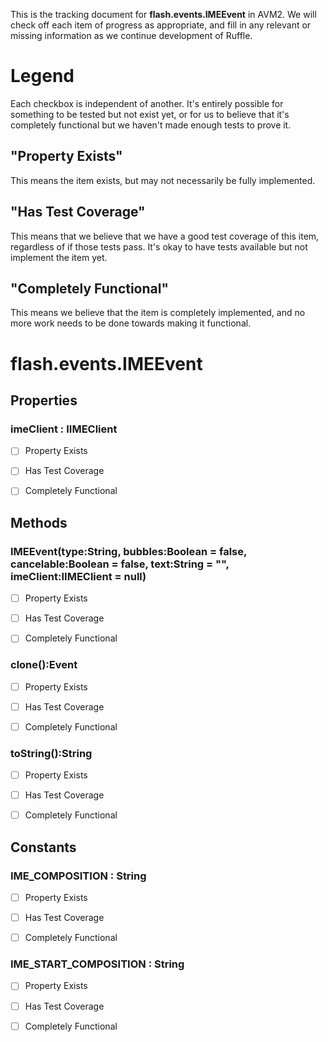 This is the tracking document for **flash.events.IMEEvent** in AVM2. We will check off each item of progress as appropriate, and fill in any relevant or missing information as we continue development of Ruffle.
# Legend

Each checkbox is independent of another. It's entirely possible for something to be tested but not exist yet, or for us to believe that it's completely functional but we haven't made enough tests to prove it.
## "Property Exists"

This means the item exists, but may not necessarily be fully implemented.
## "Has Test Coverage"

This means that we believe that we have a good test coverage of this item, regardless of if those tests pass. It's okay to have tests available but not implement the item yet.
## "Completely Functional"

This means we believe that the item is completely implemented, and no more work needs to be done towards making it functional.
# flash.events.IMEEvent
## Properties
### imeClient : IIMEClient

* [ ] Property Exists

* [ ] Has Test Coverage

* [ ] Completely Functional


## Methods
### IMEEvent(type:String, bubbles:Boolean = false, cancelable:Boolean = false, text:String = "", imeClient:IIMEClient = null)

* [ ] Property Exists

* [ ] Has Test Coverage

* [ ] Completely Functional


### clone():Event

* [ ] Property Exists

* [ ] Has Test Coverage

* [ ] Completely Functional


### toString():String

* [ ] Property Exists

* [ ] Has Test Coverage

* [ ] Completely Functional


## Constants
### IME_COMPOSITION : String

* [ ] Property Exists

* [ ] Has Test Coverage

* [ ] Completely Functional


### IME_START_COMPOSITION : String

* [ ] Property Exists

* [ ] Has Test Coverage

* [ ] Completely Functional
